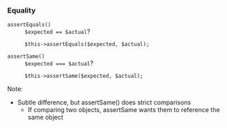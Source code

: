 ### Equality

<dl>
    <dt class="fragment" data-fragment-index="0"><code>assertEquals()</code></dt>
    <dd class="fragment" data-fragment-index="0"><code>$expected == $actual</code>?</dd>
    <dd class="fragment" data-fragment-index="0"><pre class="hljs lang-php"><code>$this->assertEquals($expected, $actual);</code></pre></dd>
    <dt class="fragment" data-fragment-index="1"><code>assertSame()</code></dt>
    <dd class="fragment" data-fragment-index="1"><code>$expected === $actual</code>?</dd>
    <dd class="fragment" data-fragment-index="1"><pre class="hljs lang-php"><code>$this->assertSame($expected, $actual);</code></pre></dd>
</dl>

Note:

* Subtle difference, but assertSame() does strict comparisons
    - If comparing two objects, assertSame wants them to reference the same object
